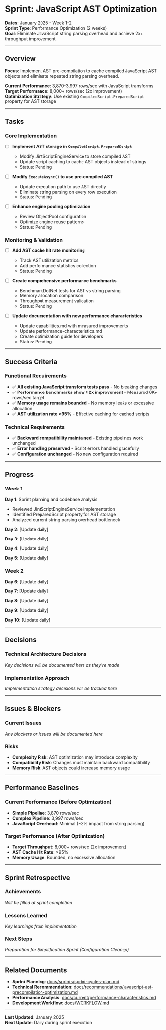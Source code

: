 # Sprint: JavaScript AST Optimization

**Dates**: January 2025 - Week 1-2  
**Sprint Type**: Performance Optimization (2 weeks)  
**Goal**: Eliminate JavaScript string parsing overhead and achieve 2x+ throughput improvement

---

## Overview

**Focus**: Implement AST pre-compilation to cache compiled JavaScript AST objects and eliminate repeated string parsing overhead.

**Current Performance**: 3,870-3,997 rows/sec with JavaScript transforms  
**Target Performance**: 8,000+ rows/sec (2x improvement)  
**Optimization Strategy**: Use existing `CompiledScript.PreparedScript` property for AST storage

---

## Tasks

### Core Implementation
- [ ] **Implement AST storage in `CompiledScript.PreparedScript`**
  - Modify JintScriptEngineService to store compiled AST
  - Update script caching to cache AST objects instead of strings
  - Status: Pending

- [ ] **Modify `ExecuteAsync()` to use pre-compiled AST**
  - Update execution path to use AST directly
  - Eliminate string parsing on every row execution
  - Status: Pending

- [ ] **Enhance engine pooling optimization**
  - Review ObjectPool<Engine> configuration
  - Optimize engine reuse patterns
  - Status: Pending

### Monitoring & Validation
- [ ] **Add AST cache hit rate monitoring**
  - Track AST utilization metrics
  - Add performance statistics collection
  - Status: Pending

- [ ] **Create comprehensive performance benchmarks**
  - BenchmarkDotNet tests for AST vs string parsing
  - Memory allocation comparison
  - Throughput measurement validation
  - Status: Pending

- [ ] **Update documentation with new performance characteristics**
  - Update capabilities.md with measured improvements
  - Update performance-characteristics.md
  - Create optimization guide for developers
  - Status: Pending

---

## Success Criteria

### Functional Requirements
- ✅ **All existing JavaScript transform tests pass** - No breaking changes
- ✅ **Performance benchmarks show ≥2x improvement** - Measured 8K+ rows/sec target
- ✅ **Memory usage remains bounded** - No memory leaks or excessive allocation
- ✅ **AST utilization rate >95%** - Effective caching for cached scripts

### Technical Requirements
- ✅ **Backward compatibility maintained** - Existing pipelines work unchanged
- ✅ **Error handling preserved** - Script errors handled gracefully
- ✅ **Configuration unchanged** - No new configuration required

---

## Progress

### Week 1
**Day 1**: Sprint planning and codebase analysis
- Reviewed JintScriptEngineService implementation
- Identified PreparedScript property for AST storage
- Analyzed current string parsing overhead bottleneck

**Day 2**: [Update daily]

**Day 3**: [Update daily]

**Day 4**: [Update daily]

**Day 5**: [Update daily]

### Week 2
**Day 6**: [Update daily]

**Day 7**: [Update daily]

**Day 8**: [Update daily]

**Day 9**: [Update daily]

**Day 10**: [Update daily]

---

## Decisions

### Technical Architecture Decisions
*Key decisions will be documented here as they're made*

### Implementation Approach
*Implementation strategy decisions will be tracked here*

---

## Issues & Blockers

### Current Issues
*Any blockers or issues will be documented here*

### Risks
- **Complexity Risk**: AST optimization may introduce complexity
- **Compatibility Risk**: Changes must maintain backward compatibility  
- **Memory Risk**: AST objects could increase memory usage

---

## Performance Baselines

### Current Performance (Before Optimization)
- **Simple Pipeline**: 3,870 rows/sec
- **Complex Pipeline**: 3,997 rows/sec  
- **JavaScript Overhead**: Minimal (~3% impact from string parsing)

### Target Performance (After Optimization)
- **Target Throughput**: 8,000+ rows/sec (2x improvement)
- **AST Cache Hit Rate**: >95%
- **Memory Usage**: Bounded, no excessive allocation

---

## Sprint Retrospective

### Achievements
*Will be filled at sprint completion*

### Lessons Learned
*Key learnings from implementation*

### Next Steps
*Preparation for Simplification Sprint (Configuration Cleanup)*

---

## Related Documents

- **Sprint Planning**: [docs/sprints/sprint-cycles-plan.md](../sprint-cycles-plan.md)
- **Technical Recommendation**: [docs/recommendations/javascript-ast-precompilation-optimization.md](../../recommendations/javascript-ast-precompilation-optimization.md)
- **Performance Analysis**: [docs/current/performance-characteristics.md](../../current/performance-characteristics.md)
- **Development Workflow**: [docs/WORKFLOW.md](../../WORKFLOW.md)

---

**Last Updated**: January 2025  
**Next Update**: Daily during sprint execution